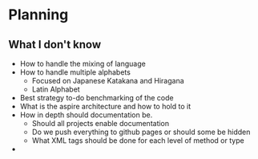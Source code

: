 # Planning

## What I don't know

- How to handle the mixing of language
- How to handle multiple alphabets
  - Focused on Japanese Katakana and Hiragana
  - Latin Alphabet
- Best strategy to-do benchmarking of the code
- What is the aspire architecture and how to hold to it
- How in depth should documentation be.
  - Should all projects enable documentation
  - Do we push everything to github pages or should some be hidden
  - What XML tags should be done for each level of method or type
- 
